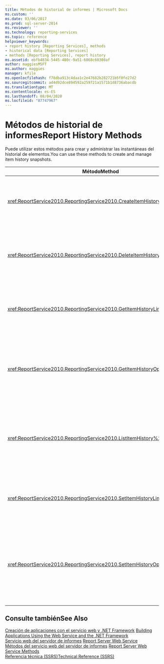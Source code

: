 ```yaml
---
title: Métodos de historial de informes | Microsoft Docs
ms.custom: ''
ms.date: 03/06/2017
ms.prod: sql-server-2014
ms.reviewer: ''
ms.technology: reporting-services
ms.topic: reference
helpviewer_keywords:
- report history [Reporting Services], methods
- historical data [Reporting Services]
- methods [Reporting Services], report history
ms.assetid: ebfb4834-5445-480c-9a51-6868c60308af
author: maggiesMSFT
ms.author: maggies
manager: kfile
ms.openlocfilehash: f78dba913c4daa1c2e47682b282721b5f0fe27d2
ms.sourcegitcommit: ad4d92dce894592a259721a1571b1d8736abacdb
ms.translationtype: MT
ms.contentlocale: es-ES
ms.lasthandoff: 08/04/2020
ms.locfileid: "87747967"
---
```

# <a name="report-history-methods"></a><span data-ttu-id="c6e62-102">Métodos de historial de informes</span><span class="sxs-lookup"><span data-stu-id="c6e62-102">Report History Methods</span></span>
  <span data-ttu-id="c6e62-103">Puede utilizar estos métodos para crear y administrar las instantáneas del historial de elementos.</span><span class="sxs-lookup"><span data-stu-id="c6e62-103">You can use these methods to create and manage item history snapshots.</span></span>  
  
|<span data-ttu-id="c6e62-104">Método</span><span class="sxs-lookup"><span data-stu-id="c6e62-104">Method</span></span>|<span data-ttu-id="c6e62-105">Acción</span><span class="sxs-lookup"><span data-stu-id="c6e62-105">Action</span></span>|  
|------------|------------|  
|<xref:ReportService2010.ReportingService2010.CreateItemHistorySnapshot%2A>|<span data-ttu-id="c6e62-106">Genera una instantánea del historial de elementos de un elemento de catálogo especificado.</span><span class="sxs-lookup"><span data-stu-id="c6e62-106">Generates an item history snapshot of a specified catalog item.</span></span>|  
|<xref:ReportService2010.ReportingService2010.DeleteItemHistorySnapshot%2A>|<span data-ttu-id="c6e62-107">Elimina una instantánea del historial de elementos individual para un elemento de catálogo especificado.</span><span class="sxs-lookup"><span data-stu-id="c6e62-107">Deletes an individual item history snapshot for a specified catalog item.</span></span>|  
|<xref:ReportService2010.ReportingService2010.GetItemHistoryLimit%2A>|<span data-ttu-id="c6e62-108">Devuelve el límite de la instantánea del historial de elementos para un elemento de catálogo especificado.</span><span class="sxs-lookup"><span data-stu-id="c6e62-108">Returns the item history snapshot limit for a specified catalog item.</span></span>|  
|<xref:ReportService2010.ReportingService2010.GetItemHistoryOptions%2A>|<span data-ttu-id="c6e62-109">Devuelve el valor de la opción de la instantánea del historial de elementos y las propiedades generadas para un elemento de catálogo.</span><span class="sxs-lookup"><span data-stu-id="c6e62-109">Returns the item history snapshot option setting and properties generated for a catalog item.</span></span>|  
|<xref:ReportService2010.ReportingService2010.ListItemHistory%2A>|<span data-ttu-id="c6e62-110">Devuelve una lista de instantáneas del historial de elementos y sus propiedades para un elemento de catálogo especificado.</span><span class="sxs-lookup"><span data-stu-id="c6e62-110">Returns a list of item history snapshots and their properties for a specified catalog item.</span></span>|  
|<xref:ReportService2010.ReportingService2010.SetItemHistoryLimit%2A>|<span data-ttu-id="c6e62-111">Especifica cuántas instantáneas de un elemento retiene el servidor de informes.</span><span class="sxs-lookup"><span data-stu-id="c6e62-111">Specifies how many snapshots of an item the report server retains.</span></span>|  
|<xref:ReportService2010.ReportingService2010.SetItemHistoryOptions%2A>|<span data-ttu-id="c6e62-112">Establece opciones del historial de elementos que especifican cuándo se crea una instantánea del historial de elementos para un elemento de catálogo especificado.</span><span class="sxs-lookup"><span data-stu-id="c6e62-112">Sets item history options that specify when an item history snapshot is created for a specified catalog item.</span></span>|  
  
## <a name="see-also"></a><span data-ttu-id="c6e62-113">Consulte también</span><span class="sxs-lookup"><span data-stu-id="c6e62-113">See Also</span></span>  
 <span data-ttu-id="c6e62-114">[Creación de aplicaciones con el servicio web y .NET Framework](../net-framework/building-applications-using-the-web-service-and-the-net-framework.md) </span><span class="sxs-lookup"><span data-stu-id="c6e62-114">[Building Applications Using the Web Service and the .NET Framework](../net-framework/building-applications-using-the-web-service-and-the-net-framework.md) </span></span>  
 <span data-ttu-id="c6e62-115">[Servicio web del servidor de informes](../report-server-web-service.md) </span><span class="sxs-lookup"><span data-stu-id="c6e62-115">[Report Server Web Service](../report-server-web-service.md) </span></span>  
 <span data-ttu-id="c6e62-116">[Métodos del servicio web del servidor de informes](report-server-web-service-methods.md) </span><span class="sxs-lookup"><span data-stu-id="c6e62-116">[Report Server Web Service Methods](report-server-web-service-methods.md) </span></span>  
 [<span data-ttu-id="c6e62-117">Referencia técnica &#40;SSRS&#41;</span><span class="sxs-lookup"><span data-stu-id="c6e62-117">Technical Reference &#40;SSRS&#41;</span></span>](../../technical-reference-ssrs.md)  
  
  
